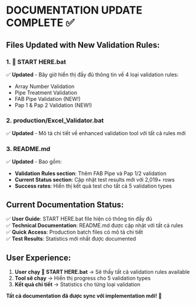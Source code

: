 # DOCUMENTATION UPDATE COMPLETE ✅

## Files Updated with New Validation Rules:

### 1. 🚀 START HERE.bat
✅ **Updated** - Bây giờ hiển thị đầy đủ thông tin về 4 loại validation rules:
- Array Number Validation
- Pipe Treatment Validation  
- FAB Pipe Validation (NEW!)
- Pap 1 & Pap 2 Validation (NEW!)

### 2. production/Excel_Validator.bat
✅ **Updated** - Mô tả chi tiết về enhanced validation tool với tất cả rules mới

### 3. README.md
✅ **Updated** - Bao gồm:
- **Validation Rules section**: Thêm FAB Pipe và Pap 1/2 validation
- **Current Status section**: Cập nhật test results mới với 2,019+ rows
- **Success rates**: Hiển thị kết quả test cho tất cả 5 validation types

## Current Documentation Status:

✅ **User Guide**: START HERE.bat file hiện có thông tin đầy đủ  
✅ **Technical Documentation**: README.md được cập nhật với tất cả rules  
✅ **Quick Access**: Production batch files có mô tả chi tiết  
✅ **Test Results**: Statistics mới nhất được documented  

## User Experience:
1. **User chạy 🚀 START HERE.bat** → Sẽ thấy tất cả validation rules available
2. **Tool sẽ chạy** → Hiển thị progress cho 5 validation types
3. **Kết quả chi tiết** → Statistics cho từng loại validation

**Tất cả documentation đã được sync với implementation mới!** 🎉
